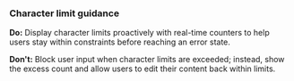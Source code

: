### Character limit guidance
**Do:** Display character limits proactively with real-time counters to help users stay within constraints before reaching an error state.

**Don't:** Block user input when character limits are exceeded; instead, show the excess count and allow users to edit their content back within limits.
